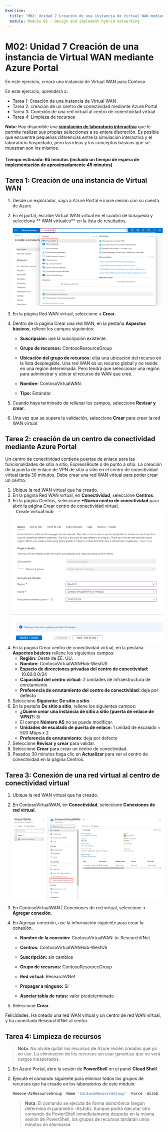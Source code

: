 ```yaml
---
Exercise:
  title: 'M02: Unidad 7 Creación de una instancia de Virtual WAN mediante Azure Portal'
  module: Module 02 - Design and implement hybrid networking
---
```


# M02: Unidad 7 Creación de una instancia de Virtual WAN mediante Azure Portal


En este ejercicio, creará una instancia de Virtual WAN para Contoso.

En este ejercicio, aprenderá a:

+ Tarea 1: Creación de una instancia de Virtual WAN
+ Tarea 2: creación de un centro de conectividad mediante Azure Portal
+ Tarea 3: Conexión de una red virtual al centro de conectividad virtual
+ Tarea 4: Limpieza de recursos

**Nota:** Hay disponible una **[simulación de laboratorio interactiva](https://mslabs.cloudguides.com/guides/AZ-700%20Lab%20Simulation%20-%20Create%20a%20virtual%20WAN%20using%20the%20Azure%20portal)** que le permite realizar sus propias selecciones a su entera discreción. Es posible que encuentre pequeñas diferencias entre la simulación interactiva y el laboratorio hospedado, pero las ideas y los conceptos básicos que se muestran son los mismos.

#### Tiempo estimado: 65 minutos (incluido un tiempo de espera de implementación de aproximadamente 45 minutos)

## Tarea 1: Creación de una instancia de Virtual WAN

1. Desde un explorador, vaya a Azure Portal e inicie sesión con su cuenta de Azure.

1. En el portal, escribe Virtual WAN virtual en el cuadro de búsqueda y selecciona ** WAN virtuales** en la lista de resultados.

   ![Busca Virtual WAN en Azure Portal.](../media/search-for-virtual-wan.png)

 

1. En la página Red WAN virtual, seleccione **+ Crear**. 

1. Dentro de la página Crear una red WAN, en la pestaña **Aspectos básicos**, rellene los campos siguientes:

   - **Suscripción:** use la suscripción existente.

   - **Grupo de recursos:** ContosoResourceGroup

   - **Ubicación del grupo de recursos:** elija una ubicación del recurso en la lista desplegable. Una red WAN es un recurso global y no reside en una región determinada. Pero tendrá que seleccionar una región para administrar y ubicar el recurso de WAN que cree.

   - **Nombre:** ContosoVirtualWAN.

   - **Tipo:** Estándar. 

1. Cuando haya terminado de rellenar los campos, seleccione **Revisar y crear**.

1. Una vez que se supere la validación, seleccione **Crear** para crear la red WAN virtual.

## Tarea 2: creación de un centro de conectividad mediante Azure Portal

Un centro de conectividad contiene puertas de enlace para las funcionalidades de sitio a sitio, ExpressRoute o de punto a sitio. La creación de la puerta de enlace de VPN de sitio a sitio en el centro de conectividad virtual tarda 30 minutos. Debe crear una red WAN virtual para poder crear un centro.

1. Ubique la red WAN virtual que ha creado. 
1. En la página Red WAN virtual, en **Conectividad**, seleccione **Centros**.
1. En la página Centros, seleccione **+Nuevo centro de conectividad** para abrir la página Crear centro de conectividad virtual.
   ![Crear centro virtual, pestaña Datos básicos.](../media/create-vwan-hub.png)
1. En la página Crear centro de conectividad virtual, en la pestaña **Aspectos básicos** rellene los siguientes campos:
   - **Región:** Oeste de EE. UU.
   - **Nombre:** ContosoVirtualWANHub-WestUS
   - **Espacio de direcciones privadas del centro de conectividad:**  10.60.0.0/24
   - **Capacidad del centro virtual:** 2 unidades de infraestructura de enrutamiento
   - **Preferencia de enrutamiento del centro de conectividad**: deja por defecto
1. Seleccione **Siguiente: De sitio a sitio**.
1. En la pestaña **De sitio a sitio**, rellene los siguientes campos:
   - **¿Quiere crear una instancia de sitio a sitio (puerta de enlace de VPN)?:** Sí
   - El campo **Número AS** no se puede modificar.
   - **Unidades de escalado de puerta de enlace:** 1 unidad de escalado = 500 Mbps x 2
   - **Preferencia de enrutamiento**: deja por defecto 
1. Seleccione **Revisar y crear** para validar.
1. Seleccione **Crear** para crear un centro de conectividad. 
1. Pasados 30 minutos haga clic en **Actualizar** para ver el centro de conectividad en la página Centros. 

## Tarea 3: Conexión de una red virtual al centro de conectividad virtual

1. Ubique la red WAN virtual que ha creado. 

1. En ContosoVirtualWAN, en **Conectividad**, seleccione **Conexiones de red virtual**.

   ![Página de configuración de la red WAN virtual con la opción Conexiones de red virtual resaltada.](../media/connect-vnet-to-virtual-hub.png)

1. En ContosoVirtualWAN | Conexiones de red virtual, seleccione **+ Agregar conexión**.

1. En Agregar conexión, use la información siguiente para crear la conexión.

   - **Nombre de la conexión:** ContosoVirtualWAN-to-ResearchVNet

   - **Centros:** ContosoVirtualWANHub-WestUS

   - **Suscripción:** sin cambios

   - **Grupo de recursos:** ContosoResourceGroup

   - **Red virtual:** ResearchVNet

   - **Propagar a ninguno:** Sí

   - **Asociar tabla de rutas:** valor predeterminado

1. Seleccione **Crear**.

 

Felicidades. Ha creado una red WAN virtual y un centro de red WAN virtual, y ha conectado ResearchVNet al centro.

## Tarea 4: Limpieza de recursos

   >**Nota**: No olvide quitar los recursos de Azure recién creados que ya no use. La eliminación de los recursos sin usar garantiza que no verá cargos inesperados.

1. En Azure Portal, abre la sesión de **PowerShell** en el panel **Cloud Shell**.

1. Ejecute el comando siguiente para eliminar todos los grupos de recursos que ha creado en los laboratorios de este módulo:

   ```powershell
   Remove-AzResourceGroup -Name 'ContosoResourceGroup' -Force -AsJob
   ```

    >**Nota**: El comando se ejecuta de forma asincrónica (según determina el parámetro -AsJob). Aunque podrá ejecutar otro comando de PowerShell inmediatamente después en la misma sesión de PowerShell, los grupos de recursos tardarán unos minutos en eliminarse.
